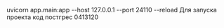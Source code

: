  uvicorn app.main:app --host 127.0.0.1 --port 24110 --reload
Для запуска проекта 
 код постгрес 0413120